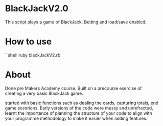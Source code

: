 # BlackJackV2.0

This script plays a game of BlackJack. Betting and load/save enabled.

# How to use
``shell ruby blackJackV2.rb

# About

Done pre Makers Academy course. Built on a precourse exercise of creating a very basic BlackJack game.

started with basic functions such as dealing the cards, capturing totals, end game scenrions. Early versions of the code were messy and unrefracted,
learnt the importance of planning the structure of your code to align with your programme methodology to make it easier when adding features.


